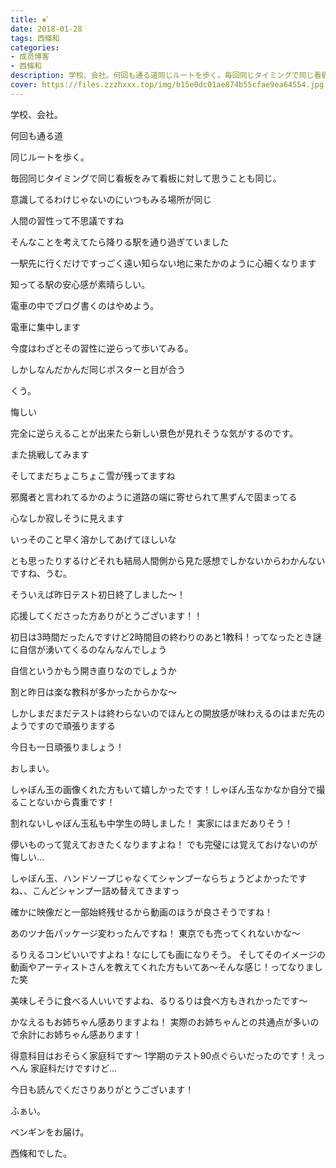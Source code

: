 ```yaml
---
title: ❅ﾟ
date: 2018-01-28
tags: 西條和
categories: 
- 成员博客
- 西條和
description: 学校、会社。何回も通る道同じルートを歩く。毎回同じタイミングで同じ看板をみて看板に対して思うことも同じ。意識してるわけじゃないのにい...
cover: https://files.zzzhxxx.top/img/b15e0dc01ae874b55cfae9ea64554.jpg 
---
```








学校、会社。





何回も通る道





同じルートを歩く。





毎回同じタイミングで同じ看板をみて看板に対して思うことも同じ。







意識してるわけじゃないのにいつもみる場所が同じ





人間の習性って不思議ですね









そんなことを考えてたら降りる駅を通り過ぎていました





一駅先に行くだけですっごく遠い知らない地に来たかのように心細くなります








知ってる駅の安心感が素晴らしい。








電車の中でブログ書くのはやめよう。







電車に集中します









今度はわざとその習性に逆らって歩いてみる。






しかしなんだかんだ同じポスターと目が合う




くう。





悔しい







完全に逆らえることが出来たら新しい景色が見れそうな気がするのです。






また挑戦してみます








そしてまだちょこちょこ雪が残ってますね









邪魔者と言われてるかのように道路の端に寄せられて黒ずんで固まってる




心なしか寂しそうに見えます









いっそのこと早く溶かしてあげてほしいな








とも思ったりするけどそれも結局人間側から見た感想でしかないからわかんないですね、うむ。












そういえば昨日テスト初日終了しました〜！





応援してくださった方ありがとうございます！！





初日は3時間だったんですけど2時間目の終わりのあと1教科！ってなったとき謎に自信が湧いてくるのなんなんでしょう





自信というかもう開き直りなのでしょうか







割と昨日は楽な教科が多かったからかな〜








しかしまだまだテストは終わらないのでほんとの開放感が味わえるのはまだ先のようですので頑張りまする






今日も一日頑張りましょう！









おしまい。










しゃぼん玉の画像くれた方もいて嬉しかったです！しゃぼん玉なかなか自分で撮ることないから貴重です！

割れないしゃぼん玉私も中学生の時しました！
実家にはまだありそう！



儚いものって覚えておきたくなりますよね！
でも完璧には覚えておけないのが悔しい…


しゃぼん玉、ハンドソープじゃなくてシャンプーならちょうどよかったですね、、こんどシャンプー詰め替えてきますっ


確かに映像だと一部始終残せるから動画のほうが良さそうですね！





あのツナ缶パッケージ変わったんですね！
東京でも売ってくれないかな〜



るりえるコンビいいですよね！なにしても画になりそう。
そしてそのイメージの動画やアーティストさんを教えてくれた方もいてあ〜そんな感じ！ってなりました笑



美味しそうに食べる人いいですよね、るりるりは食べ方もきれかったです〜




かなえるもお姉ちゃん感ありますよね！
実際のお姉ちゃんとの共通点が多いので余計にお姉ちゃん感あります！



得意科目はおそらく家庭科です〜
1学期のテスト90点ぐらいだったのです！えっへん
家庭科だけですけど…









今日も読んでくださりありがとうございます！











ふぁい。



ペンギンをお届け。







西條和でした。


